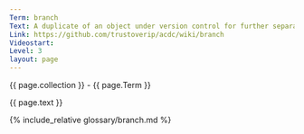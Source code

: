 ```yaml
---
Term: branch
Text: A duplicate of an object under version control for further separate modification
Link: https://github.com/trustoverip/acdc/wiki/branch
Videostart: 
Level: 3
layout: page
---
```


{{ page.collection }} - {{ page.Term }}

   {{ page.text }}

{% include_relative glossary/branch.md %}
